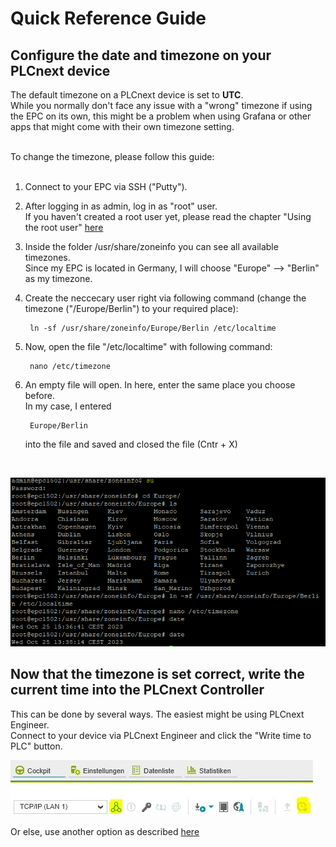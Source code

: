 # Quick Reference Guide<br>

## Configure the date and timezone on your PLCnext device

The default timezone on a PLCnext device is set to **UTC**. <BR>
While you normally don't face any issue with a "wrong" timezone if using the EPC on its own, this might be a problem when using Grafana or other apps that might come with their own timezone setting. 

<br>
To change the timezone, please follow this guide: <BR>
<BR>

1. Connect to your EPC via SSH ("Putty"). <BR>
2. After logging in as admin, log in as "root" user. <br>
If you haven't created a root user yet, please read the chapter "Using the root user" [here](https://www.plcnext.help/te/Operating_System/Root_rights.htm) <br>
3. Inside the folder /usr/share/zoneinfo you can see all available timezones. <br>
Since my EPC is located in Germany, I will choose "Europe" --> "Berlin" as my timezone.<br>
4. Create the neccecary user right via following command (change the timezone ("/Europe/Berlin") to your required place): <BR>

        ln -sf /usr/share/zoneinfo/Europe/Berlin /etc/localtime

5. Now, open the file "/etc/localtime" with following command:
    
        nano /etc/timezone

6. An empty file will open. In here, enter the same place you choose before. <BR>
In my case, I entered <br>

        Europe/Berlin 

    into the file and saved and closed the file (Cntr + X) 
    
<br>

![ChangeTimezone](/FW_2023/images/timezone.png) <br>

## Now that the timezone is set correct, write the current time into the PLCnext Controller

This can be done by several ways. The easiest might be using PLCnext Engineer. <br>
Connect to your device via PLCnext Engineer and click the "Write time to PLC" button.

![ChangeTime](/FW_2023/images/Changetime.JPG) <br>

Or else, use another option as described [here](https://www.plcnext.help/te/Operating_System/System_time.htm)
